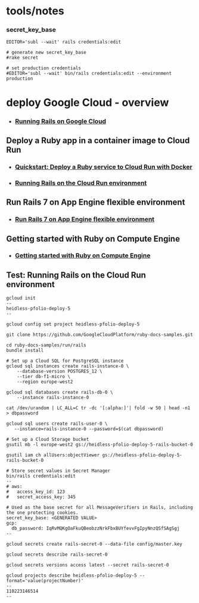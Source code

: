 # tools/notes
### secret_key_base
```
EDITOR='subl --wait' rails credentials:edit

# generate new secret_key_base
#rake secret

# set production credentials
#EDITOR='subl --wait' bin/rails credentials:edit --environment production
```


# deploy Google Cloud - overview
- ### [Running Rails on Google Cloud](https://cloud.google.com/ruby/rails)

## Deploy a Ruby app in a container image to Cloud Run
- ### [Quickstart: Deploy a Ruby service to Cloud Run with Docker](https://cloud.google.com/run/docs/quickstarts/build-and-deploy/deploy-ruby-service)

- ### [Running Rails on the Cloud Run environment](https://cloud.google.com/ruby/rails/run)

## Run Rails 7 on App Engine flexible environment 
- ### [Run Rails 7 on App Engine flexible environment](https://cloud.google.com/ruby/rails/appengine)

## Getting started with Ruby on Compute Engine 
- ### [Getting started with Ruby on Compute Engine](https://cloud.google.com/ruby/getting-started/getting-started-on-compute-engine)


## Test: Running Rails on the Cloud Run environment
```
gcloud init
--
heidless-pfolio-deploy-5
--

gcloud config set project heidless-pfolio-deploy-5

git clone https://github.com/GoogleCloudPlatform/ruby-docs-samples.git

cd ruby-docs-samples/run/rails
bundle install

# Set up a Cloud SQL for PostgreSQL instance
gcloud sql instances create rails-instance-0 \
    --database-version POSTGRES_12 \
    --tier db-f1-micro \
    --region europe-west2

gcloud sql databases create rails-db-0 \
    --instance rails-instance-0

cat /dev/urandom | LC_ALL=C tr -dc '[:alpha:]'| fold -w 50 | head -n1 > dbpassword

gcloud sql users create rails-user-0 \
   --instance=rails-instance-0 --password=$(cat dbpassword)

# Set up a Cloud Storage bucket
gsutil mb -l europe-west2 gs://heidless-pfolio-deploy-5-rails-bucket-0

gsutil iam ch allUsers:objectViewer gs://heidless-pfolio-deploy-5-rails-bucket-0

# Store secret values in Secret Manager
bin/rails credentials:edit
--
# aws:
#   access_key_id: 123
#   secret_access_key: 345

# Used as the base secret for all MessageVerifiers in Rails, including the one protecting cookies.
secret_key_base: <GENERATED VALUE>
gcp:
  db_password: IqRvMQKgOaFkuQBeobzzNrkFbxBUYfevvFgIpyNnzQSfSAgSgj
--

gcloud secrets create rails-secret-0 --data-file config/master.key

gcloud secrets describe rails-secret-0

gcloud secrets versions access latest --secret rails-secret-0

gcloud projects describe heidless-pfolio-deploy-5 --format='value(projectNumber)'
--
110223146514
--







```